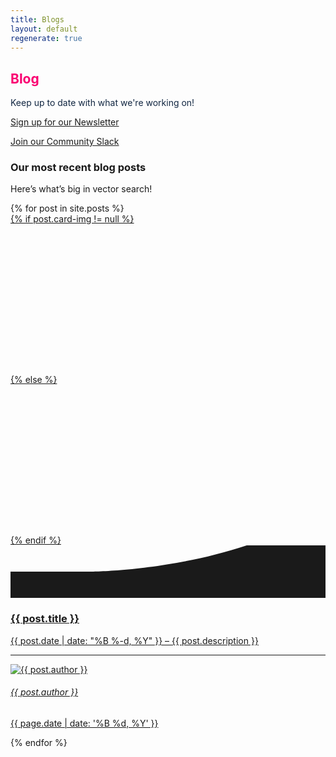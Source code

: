 ```yaml
---
title: Blogs
layout: default
regenerate: true
---
```


<!-- WELCOME -->
<section data-jarallax data-speed=".8" class="py-8 py-md-10 bg-cover jarallax" style="background-image: url(/img/blog-header.png);">
  <div class="container">
    <div class="row justify-content-center">
      <div class="col-12 col-md-10 col-lg-7 text-center">
        <!-- Heading -->
        <h1 class="display-2 fw-bold" style="color:#fa0171">
          Blog
        </h1>
        <!-- Text -->
        <p class="lead mb-6" style="color:#122742">
          Keep up to date with what we're working on!
        </p>
        <!-- CTA -->
        <p class="lead">
          <a href="http://weaviate-newsletter.semi.technology/" target="_blank" class="btn btn-primary">Sign up for our Newsletter</a>
        </p>
        <p class="lead">
          <a href="https://join.slack.com/t/weaviate/shared_invite/zt-goaoifjr-o8FuVz9b1HLzhlUfyfddhw" target="_blank" class="btn btn-primary">Join our Community Slack</a>
        </p>
      </div>
    </div> <!-- / .row -->
  </div> <!-- / .container -->
</section>

<section class="pt-7 pt-md-10">
  <div class="container">
    <div class="row">
      <div class="col-12">
        <!-- Heading -->
        <h3 class="mb-0">
          Our most recent blog posts
        </h3>
        <!-- Text -->
        <p class="mb-5 text-muted">
          Here’s what’s big in vector search!
        </p>
      </div>
    </div> <!-- / .row -->
    <div class="row">
      {% for post in site.posts %}
        <div class="col-12 col-md-6 d-flex">
          <!-- Card -->
          <div class="card mb-6 shadow-light-lg lift lift-lg">
            <!-- Image -->
            <a class="card-img-top" href="{{ post.url }}">
              <!-- Image -->
              {% if post.card-img != null %}
              <div class="card-img-top" style="height:240px;background-image:url('{{ post.card-img }}');background-size:cover; background-position: left !important;"></div>
              {% else %}
              <div class="card-img-top" style="height:240px;background-image:url('{{ post.hero-img }}');background-size:cover;background-position: left !important;"></div>
              {% endif %}
              <!-- Shape -->
              <div class="position-relative">
                <div class="shape shape-bottom shape-fluid-x text-white">
                  <svg viewBox="0 0 2880 480" fill="none" xmlns="http://www.w3.org/2000/svg"><path fill-rule="evenodd" clip-rule="evenodd" d="M2160 0C1440 240 720 240 720 240H0v240h2880V0h-720z" fill="currentColor"></path></svg> 
                </div>
              </div>
            </a>
            <!-- Body -->
            <a class="card-body" href="{{ post.url }}">
              <!-- Heading -->
              <h3>
                {{ post.title }}
              </h3>
              <!-- Text -->
              <p class="mb-0 text-muted">
                {{ post.date | date: "%B %-d, %Y" }} – {{ post.description }}
              </p>
            </a>
            <!-- Meta -->
            <a class="card-meta mt-auto" href="{{ post.url }}">
              <!-- Divider -->
              <hr class="card-meta-divider">
              <!-- Avatar -->
              <div class="avatar avatar-sm me-2">
                <img src="{{ post.author-img }}" alt="{{ post.author }}" class="avatar-img rounded-circle">
              </div>
              <!-- Author -->
              <h6 class="text-uppercase text-muted me-2 mb-0">
                {{ post.author }}
              </h6>
              <!-- Date -->
              <p class="h6 text-uppercase text-muted mb-0 ms-auto">
                <time datetime="{{ page.date | date: '%Y-%m-%d' }}">{{ page.date | date: '%B %d, %Y' }}</time>
              </p>
            </a>
          </div>
        </div>
      {% endfor %}
    </div> <!-- / .row -->
  </div> <!-- / .container -->
</section>